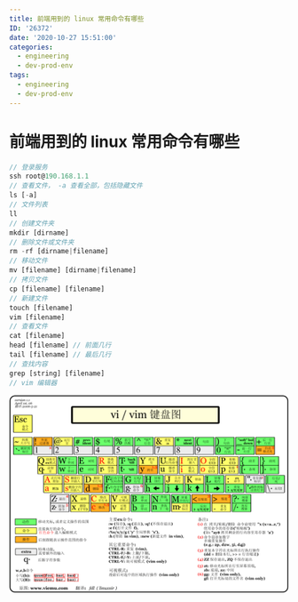 ```yaml
---
title: 前端用到的 linux 常用命令有哪些
ID: '26372'
date: '2020-10-27 15:51:00'
categories:
  - engineering
  - dev-prod-env
tags:
  - engineering
  - dev-prod-env
---
```


# 前端用到的 linux 常用命令有哪些

``` js 
// 登录服务
ssh root@190.168.1.1
// 查看文件， -a 查看全部，包括隐藏文件
ls [-a]
// 文件列表
ll
// 创建文件夹
mkdir [dirname]
// 删除文件或文件夹
rm -rf [dirname|filename]
// 移动文件
mv [filename] [dirname|filename]
// 拷贝文件
cp [filename] [filename]
// 新建文件
touch [filename]
vim [filename]
// 查看文件
cat [filename]
head [filename] // 前面几行
tail [filename] // 最后几行
// 查找内容
grep [string] [filename]
// vim 编辑器
```

![](./images/3652703406.gif)
 
 
 
 
 
 
 
 
 
 
 
 
 
 
 
 
 
 
 
 
